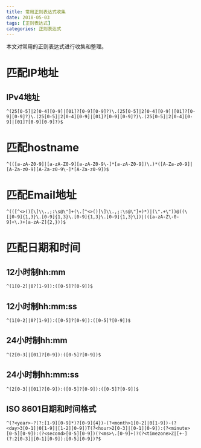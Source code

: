 ```yaml
---
title: 常用正则表达式收集
date: 2018-05-03
tags: [正则表达式]
categories: 正则表达式
---
```


本文对常用的正则表达式进行收集和整理。

<!--more-->

# 匹配IP地址

## IPv4地址

```regex
^(25[0-5]|2[0-4][0-9]|[01]?[0-9][0-9]?)\.(25[0-5]|2[0-4][0-9]|[01]?[0-9][0-9]?)\.(25[0-5]|2[0-4][0-9]|[01]?[0-9][0-9]?)\.(25[0-5]|2[0-4][0-9]|[01]?[0-9][0-9]?)$
```

# 匹配hostname

```regex
^(([a-zA-Z0-9]|[a-zA-Z0-9][a-zA-Z0-9\-]*[a-zA-Z0-9])\.)*([A-Za-z0-9]|[A-Za-z0-9][A-Za-z0-9\-]*[A-Za-z0-9])$
```

# 匹配Email地址

```regex
^(([^<>()[\]\\.,;:\s@\"]+(\.[^<>()[\]\\.,;:\s@\"]+)*)|(\".+\"))@((\[[0-9]{1,3}\.[0-9]{1,3}\.[0-9]{1,3}\.[0-9]{1,3}\])|(([a-zA-Z\-0-9]+\.)+[a-zA-Z]{2,}))$
```

# 匹配日期和时间

## 12小时制hh:mm

```regex
^(1[0-2]|0?[1-9]):([0-5]?[0-9])$
```

## 12小时制hh:mm:ss

```regex
^(1[0-2]|0?[1-9]):([0-5]?[0-9]):([0-5]?[0-9])$
```

## 24小时制hh:mm

```regex
^(2[0-3]|[01]?[0-9]):([0-5]?[0-9])$
```

## 24小时制hh:mm:ss

```regex
^(2[0-3]|[01]?[0-9]):([0-5]?[0-9]):([0-5]?[0-9])$
```

## ISO 8601日期和时间格式

```regex
^(?<year>-?(?:[1-9][0-9]*)?[0-9]{4})-(?<month>1[0-2]|0[1-9])-(?<day>3[0-1]|0[1-9]|[1-2][0-9])T(?<hour>2[0-3]|[0-1][0-9]):(?<minute>[0-5][0-9]):(?<second>[0-5][0-9])(?<ms>\.[0-9]+)?(?<timezone>Z|[+-](?:2[0-3]|[0-1][0-9]):[0-5][0-9])?$
```
